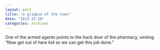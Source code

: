 ```yaml
---
layout: post
title: "a glimpse of the teen"
date: "2013-12-28"
categories: archives
---
```


One of the armed agents points to the back door of the pharmacy, smiling. “Now get out of here kid so we can get this job done.”
